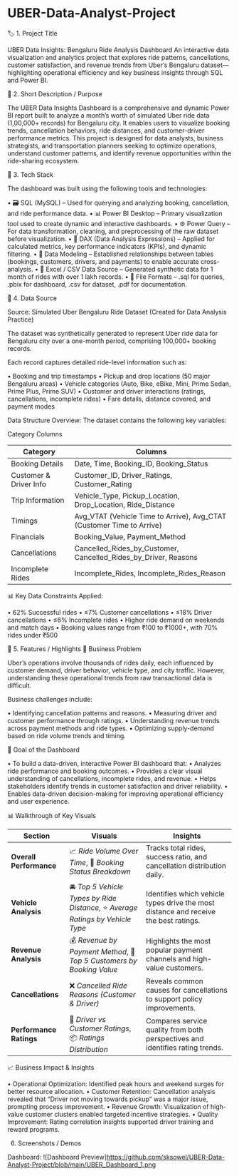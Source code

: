 # UBER-Data-Analyst-Project

🏷️ 1. Project Title

UBER Data Insights: Bengaluru Ride Analysis Dashboard
An interactive data visualization and analytics project that explores ride patterns, cancellations, customer satisfaction, and revenue trends from Uber’s Bengaluru dataset—highlighting operational efficiency and key business insights through SQL and Power BI.

📝 2. Short Description / Purpose

The UBER Data Insights Dashboard is a comprehensive and dynamic Power BI report built to analyze a month’s worth of simulated Uber ride data (1,00,000+ records) for Bengaluru city. It enables users to visualize booking trends, cancellation behaviors, ride distances, and customer-driver performance metrics.
This project is designed for data analysts, business strategists, and transportation planners seeking to optimize operations, understand customer patterns, and identify revenue opportunities within the ride-sharing ecosystem.

🧰 3. Tech Stack

The dashboard was built using the following tools and technologies:

• 🗃️ SQL (MySQL) – Used for querying and analyzing booking, cancellation, and ride performance data.
• 📊 Power BI Desktop – Primary visualization tool used to create dynamic and interactive dashboards.
• ⚙️ Power Query – For data transformation, cleaning, and preprocessing of the raw dataset before visualization.
• 🧠 DAX (Data Analysis Expressions) – Applied for calculated metrics, key performance indicators (KPIs), and dynamic filtering.
• 🧩 Data Modeling – Established relationships between tables (bookings, customers, drivers, and payments) to enable accurate cross-analysis.
• 💾 Excel / CSV Data Source – Generated synthetic data for 1 month of rides with over 1 lakh records.
• 📁 File Formats – .sql for queries, .pbix for dashboard, .csv for dataset, .pdf for documentation.

📂 4. Data Source

Source: Simulated Uber Bengaluru Ride Dataset (Created for Data Analysis Practice)

The dataset was synthetically generated to represent Uber ride data for Bengaluru city over a one-month period, comprising 100,000+ booking records.

Each record captures detailed ride-level information such as:

• Booking and trip timestamps
• Pickup and drop locations (50 major Bengaluru areas)
• Vehicle categories (Auto, Bike, eBike, Mini, Prime Sedan, Prime Plus, Prime SUV)
• Customer and driver interactions (ratings, cancellations, incomplete rides)
• Fare details, distance covered, and payment modes

Data Structure Overview:
The dataset contains the following key variables:

Category	Columns

| Category               | Columns                                                               |
| ---------------------- | --------------------------------------------------------------------- |
| Booking Details        | Date, Time, Booking_ID, Booking_Status                                |
| Customer & Driver Info | Customer_ID, Driver_Ratings, Customer_Rating                          |
| Trip Information       | Vehicle_Type, Pickup_Location, Drop_Location, Ride_Distance           |
| Timings                | Avg_VTAT (Vehicle Time to Arrive), Avg_CTAT (Customer Time to Arrive) |
| Financials             | Booking_Value, Payment_Method                                         |
| Cancellations          | Cancelled_Rides_by_Customer, Cancelled_Rides_by_Driver, Reasons       |
| Incomplete Rides       | Incomplete_Rides, Incomplete_Rides_Reason                             |


📊 Key Data Constraints Applied:

• 62% Successful rides
• ≤7% Customer cancellations
• ≤18% Driver cancellations
• ≤6% Incomplete rides
• Higher ride demand on weekends and match days
• Booking values range from ₹100 to ₹1000+, with 70% rides under ₹500

🌟 5. Features / Highlights
💼 Business Problem

Uber’s operations involve thousands of rides daily, each influenced by customer demand, driver behavior, vehicle type, and city traffic. However, understanding these operational trends from raw transactional data is difficult.

Business challenges include:

• Identifying cancellation patterns and reasons.
• Measuring driver and customer performance through ratings.
• Understanding revenue trends across payment methods and ride types.
• Optimizing supply-demand based on ride volume trends and timing.

🎯 Goal of the Dashboard

• To build a data-driven, interactive Power BI dashboard that:
• Analyzes ride performance and booking outcomes.
• Provides a clear visual understanding of cancellations, incomplete rides, and revenue.
• Helps stakeholders identify trends in customer satisfaction and driver reliability.
• Enables data-driven decision-making for improving operational efficiency and user experience.

📊 Walkthrough of Key Visuals

| Section                 | Visuals                                                                        | Insights                                                                             |
| ----------------------- | ------------------------------------------------------------------------------ | ------------------------------------------------------------------------------------ |
| **Overall Performance** | 📈 *Ride Volume Over Time*, 🥧 *Booking Status Breakdown*                      | Tracks total rides, success ratio, and cancellation distribution daily.              |
| **Vehicle Analysis**    | 🚘 *Top 5 Vehicle Types by Ride Distance*, ⭐ *Average Ratings by Vehicle Type* | Identifies which vehicle types drive the most distance and receive the best ratings. |
| **Revenue Analysis**    | 💰 *Revenue by Payment Method*, 🧾 *Top 5 Customers by Booking Value*          | Highlights the most popular payment channels and high-value customers.               |
| **Cancellations**       | ❌ *Cancelled Ride Reasons (Customer & Driver)*                                 | Reveals common causes for cancellations to support policy improvements.              |
| **Performance Ratings** | 🌟 *Driver vs Customer Ratings*, 📦 *Ratings Distribution*                     | Compares service quality from both perspectives and identifies rating trends.        |

📈 Business Impact & Insights

• Operational Optimization: Identified peak hours and weekend surges for better resource allocation.
• Customer Retention: Cancellation analysis revealed that “Driver not moving towards pickup” was a major issue, prompting process improvement.
• Revenue Growth: Visualization of high-value customer clusters enabled targeted incentive strategies.
• Quality Improvement: Rating correlation insights supported driver training and reward programs.

6. Screenshots / Demos

Dashboard: ![Dashboard Preview]https://github.com/sksowel/UBER-Data-Analyst-Project/blob/main/UBER_Dashboard_1.png
